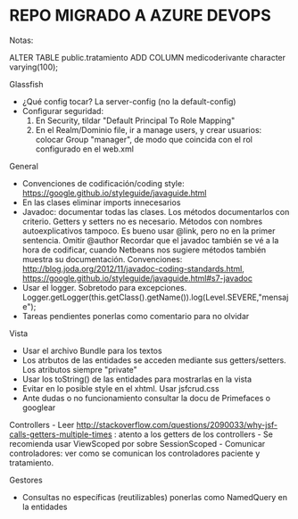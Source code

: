 # REPO MIGRADO A AZURE DEVOPS

Notas:

ALTER TABLE public.tratamiento
   ADD COLUMN medicoderivante character varying(100);

Glassfish
 - ¿Qué config tocar? La server-config (no la default-config)
 - Configurar seguridad: 
	1) En Security, tildar "Default Principal To Role Mapping"
	2) En el Realm/Dominio file, ir a manage users, y crear usuarios: colocar Group "manager", de modo que coincida con el rol configurado en el web.xml

General
 - Convenciones de codificación/coding style: https://google.github.io/styleguide/javaguide.html
 - En las clases eliminar imports innecesarios
 - Javadoc: documentar todas las clases. Los métodos documentarlos con criterio. 
		Getters y setters no es necesario. Métodos con nombres autoexplicativos tampoco. 
		Es bueno usar @link, pero no en la primer sentencia. Omitir @author
		Recordar que el javadoc también se vé a la hora de codificar, cuando Netbeans nos sugiere métodos también muestra su documentación.
		Convenciones: http://blog.joda.org/2012/11/javadoc-coding-standards.html, https://google.github.io/styleguide/javaguide.html#s7-javadoc
 - Usar el logger. Sobretodo para excepciones. Logger.getLogger(this.getClass().getName()).log(Level.SEVERE,"mensaje");
 - Tareas pendientes ponerlas como comentario para no olvidar

Vista
 - Usar el archivo Bundle para los textos
 - Los atrbutos de las entidades se acceden mediante sus getters/setters. Los atributos siempre "private"
 - Usar los toString() de las entidades para mostrarlas en la vista
 - Evitar en lo posible style en el xhtml. Usar jsfcrud.css
 - Ante dudas o no funcionamiento consultar la docu de Primefaces o googlear

Controllers
	- Leer http://stackoverflow.com/questions/2090033/why-jsf-calls-getters-multiple-times : atento a los getters de los controllers
	- Se recomienda usar ViewScoped por sobre SessionScoped
	- Comunicar controladores: ver como se comunican los controladores paciente y tratamiento. 
	
Gestores
 - Consultas no específicas (reutilizables) ponerlas como NamedQuery en la entidades
